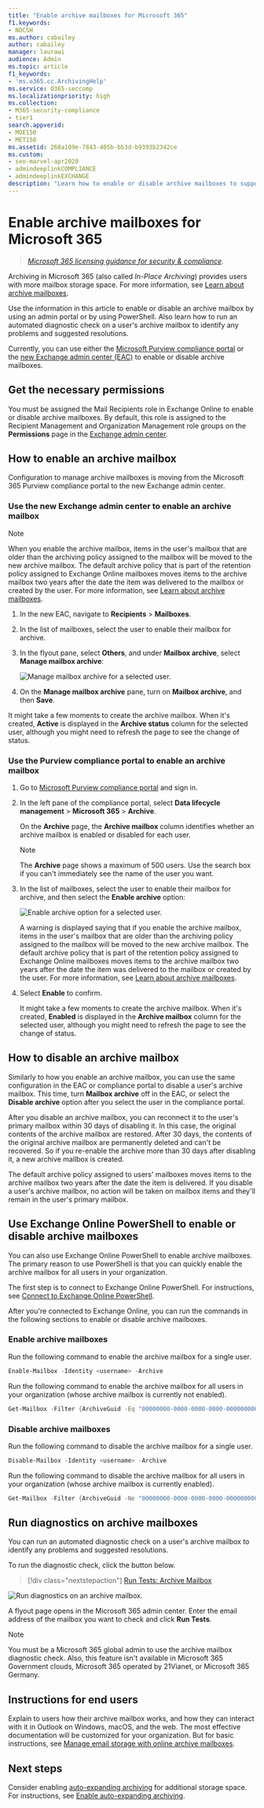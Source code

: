 ```yaml
---
title: "Enable archive mailboxes for Microsoft 365"
f1.keywords:
- NOCSH
ms.author: cabailey
author: cabailey
manager: laurawi
audience: Admin
ms.topic: article
f1_keywords:
- 'ms.o365.cc.ArchivingHelp'
ms.service: O365-seccomp
ms.localizationpriority: high
ms.collection:
- M365-security-compliance
- tier1
search.appverid:
- MOE150
- MET150
ms.assetid: 268a109e-7843-405b-bb3d-b9393b2342ce
ms.custom: 
- seo-marvel-apr2020
- admindeeplinkCOMPLIANCE
- admindeeplinkEXCHANGE
description: "Learn how to enable or disable archive mailboxes to support your organization's message retention, eDiscovery, and hold requirements."
---
```


# Enable archive mailboxes for Microsoft 365

>*[Microsoft 365 licensing guidance for security & compliance](/office365/servicedescriptions/microsoft-365-service-descriptions/microsoft-365-tenantlevel-services-licensing-guidance/microsoft-365-security-compliance-licensing-guidance).*

Archiving in Microsoft 365 (also called *In-Place Archiving*) provides users with more mailbox storage space. For more information, see [Learn about archive mailboxes](archive-mailboxes.md).

Use the information in this article to enable or disable an archive mailbox by using an admin portal or by using PowerShell. Also learn how to run an automated diagnostic check on a user's archive mailbox to identify any problems and suggested resolutions.

Currently, you can use either the [Microsoft Purview compliance portal](microsoft-365-compliance-center.md) or the [new Exchange admin center (EAC)](/exchange/exchange-admin-center) to enable or disable archive mailboxes.

## Get the necessary permissions

You must be assigned the Mail Recipients role in Exchange Online to enable or disable archive mailboxes. By default, this role is assigned to the Recipient Management and Organization Management role groups on the **Permissions** page in the <a href="https://go.microsoft.com/fwlink/p/?linkid=2059104" target="_blank">Exchange admin center</a>. 


## How to enable an archive mailbox

Configuration to manage archive mailboxes is moving from the Microsoft 365 Purview compliance portal to the new Exchange admin center.

### Use the new Exchange admin center to enable an archive mailbox

> [!NOTE]
> When you enable the archive mailbox, items in the user's mailbox that are older than the archiving policy assigned to the mailbox will be moved to the new archive mailbox. The default archive policy that is part of the retention policy assigned to Exchange Online mailboxes moves items to the archive mailbox two years after the date the item was delivered to the mailbox or created by the user. For more information, see [Learn about archive mailboxes](archive-mailboxes.md).

1. In the new EAC, navigate to **Recipients** \> **Mailboxes**.

2. In the list of mailboxes, select the user to enable their mailbox for archive.

3. In the flyout pane, select **Others**, and under **Mailbox archive**, select **Manage mailbox archive**: 
    
   ![Manage mailbox archive for a selected user.](../media/manage-mailbox-archive-option.png)

4. On the **Manage mailbox archive** pane, turn on **Mailbox archive**, and then **Save**.

It might take a few moments to create the archive mailbox. When it's created, **Active** is displayed in the **Archive status** column for the selected user, although you might need to refresh the page to see the change of status.

### Use the Purview compliance portal to enable an archive mailbox

1. Go to <a href="https://go.microsoft.com/fwlink/p/?linkid=2077149" target="_blank">Microsoft Purview compliance portal</a> and sign in.

2. In the left pane of the compliance portal, select **Data lifecycle management** > **Microsoft 365** > **Archive**.

   On the **Archive** page, the  **Archive mailbox** column identifies whether an archive mailbox is enabled or disabled for each user.

   > [!NOTE]
   > The **Archive** page shows a maximum of 500 users. Use the search box if you can't immediately see the name of the user you want.

3. In the list of mailboxes, select the user to enable their mailbox for archive, and then select the **Enable archive** option:
    
   ![Enable archive option for a selected user.](../media/enable-archive-option.png)
    
   A warning is displayed saying that if you enable the archive mailbox, items in the user's mailbox that are older than the archiving policy assigned to the mailbox will be moved to the new archive mailbox. The default archive policy that is part of the retention policy assigned to Exchange Online mailboxes moves items to the archive mailbox two years after the date the item was delivered to the mailbox or created by the user. For more information, see [Learn about archive mailboxes](archive-mailboxes.md).

5. Select **Enable** to confirm.

   It might take a few moments to create the archive mailbox. When it's created, **Enabled** is displayed in the **Archive mailbox** column for the selected user, although you might need to refresh the page to see the change of status.

## How to disable an archive mailbox

Similarly to how you enable an archive mailbox, you can use the same configuration in the EAC or compliance portal to disable a user's archive mailbox. This time, turn **Mailbox archive** off in the EAC, or select the **Disable archive** option after you select the user in the compliance portal.

After you disable an archive mailbox, you can reconnect it to the user's primary mailbox within 30 days of disabling it. In this case, the original contents of the archive mailbox are restored. After 30 days, the contents of the original archive mailbox are permanently deleted and can't be recovered. So if you re-enable the archive more than 30 days after disabling it, a new archive mailbox is created.

The default archive policy assigned to users' mailboxes moves items to the archive mailbox two years after the date the item is delivered. If you disable a user's archive mailbox, no action will be taken on mailbox items and they'll remain in the user's primary mailbox.

## Use Exchange Online PowerShell to enable or disable archive mailboxes

You can also use Exchange Online PowerShell to enable archive mailboxes. The primary reason to use PowerShell is that you can quickly enable the archive mailbox for all users in your organization.

The first step is to connect to Exchange Online PowerShell. For instructions, see [Connect to Exchange Online PowerShell](/powershell/exchange/connect-to-exchange-online-powershell).

After you're connected to Exchange Online, you can run the commands in the following sections to enable or disable archive mailboxes.

### Enable archive mailboxes

Run the following command to enable the archive mailbox for a single user.

```powershell
Enable-Mailbox -Identity <username> -Archive
```

Run the following command to enable the archive mailbox for all users in your organization (whose archive mailbox is currently not enabled).

```powershell
Get-Mailbox -Filter {ArchiveGuid -Eq "00000000-0000-0000-0000-000000000000" -AND RecipientTypeDetails -Eq "UserMailbox"} | Enable-Mailbox -Archive
```

### Disable archive mailboxes

Run the following command to disable the archive mailbox for a single user.

```powershell
Disable-Mailbox -Identity <username> -Archive
```

Run the following command to disable the archive mailbox for all users in your organization (whose archive mailbox is currently enabled).

```powershell
Get-Mailbox -Filter {ArchiveGuid -Ne "00000000-0000-0000-0000-000000000000" -AND RecipientTypeDetails -Eq "UserMailbox"} | Disable-Mailbox -Archive
```

## Run diagnostics on archive mailboxes

You can run an automated diagnostic check on a user's archive mailbox to identify any problems and suggested resolutions.

To run the diagnostic check, click the button below. 

> [!div class="nextstepaction"]
> [Run Tests: Archive Mailbox](https://aka.ms/PillarArchiveMailbox)

![Run diagnostics on an archive mailbox.](../media/ArchiveMailboxDiagnostics.png)

A flyout page opens in the Microsoft 365 admin center. Enter the email address of the mailbox you want to check and click **Run Tests**.

> [!NOTE]
> You must be a Microsoft 365 global admin to use the archive mailbox diagnostic check. Also, this feature isn't available in Microsoft 365 Government clouds, Microsoft 365 operated by 21Vianet, or Microsoft 365 Germany.

## Instructions for end users

Explain to users how their archive mailbox works, and how they can interact with it in Outlook on Windows, macOS, and the web. The most effective documentation will be customized for your organization. But for basic instructions, see [Manage email storage with online archive mailboxes](https://prod.support.services.microsoft.com/en-us/office/manage-email-storage-with-online-archive-mailboxes-1cae7d17-7813-4fe8-8ca2-9a5494e9a721).

## Next steps

Consider enabling [auto-expanding archiving](autoexpanding-archiving.md) for additional storage space. For instructions, see [Enable auto-expanding archiving](enable-autoexpanding-archiving.md).
